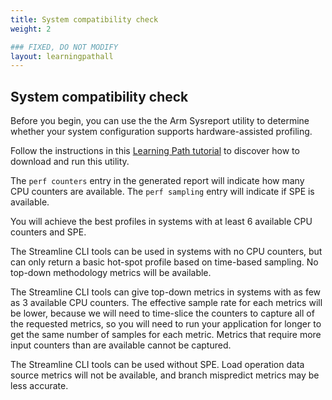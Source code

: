 ```yaml
---
title: System compatibility check
weight: 2

### FIXED, DO NOT MODIFY
layout: learningpathall
---
```


## System compatibility check

Before you begin, you can use the the Arm Sysreport utility to determine
whether your system configuration supports hardware-assisted profiling.

Follow the instructions in this [Learning Path tutorial][1] to discover how to download and run this utility.

[1]: https://learn.arm.com/learning-paths/servers-and-cloud-computing/sysreport/

The `perf counters` entry in the generated report will indicate how many CPU counters are available. The `perf sampling` entry will indicate if SPE is available.

You will achieve the best profiles in systems with at least 6 available CPU
counters and SPE.

The Streamline CLI tools can be used in systems with no CPU counters, but can only return a basic hot-spot profile based on time-based sampling.
No top-down methodology metrics will be available.

The Streamline CLI tools can give top-down metrics in systems with as few as 3 available CPU counters. The effective sample rate for each metrics will be lower, because we will need to time-slice the counters to capture all of the requested metrics, so you will need to run your application for longer to get the same number of samples for each metric. Metrics that require more input counters than are available cannot be captured.

The Streamline CLI tools can be used without SPE. Load operation data source metrics will not be available, and branch mispredict metrics may be less
accurate.
